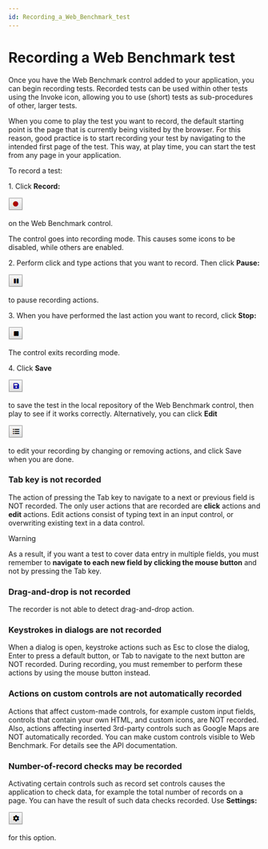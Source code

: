 ```yaml
---
id: Recording_a_Web_Benchmark_test
---
```


# Recording a Web Benchmark test

Once you have the Web Benchmark control added to your application, you can begin recording tests. Recorded tests can be used within other tests using the Invoke icon, allowing you to use (short) tests as sub-procedures of other, larger tests.

When you come to play the test you want to record, the default starting point is the page that is currently being visited by the browser. For this reason, good practice is to start recording your test by navigating to the intended first page of the test. This way, at play time, you can start the test from any page in your application.

To record a test:

1. Click **Record:**

![](./assets/d954b7e0-c266-450d-ab17-3ae78ef63654.png)

on the Web Benchmark control.

The control goes into recording mode. This causes some icons to be disabled, while others are enabled.

2. Perform click and type actions that you want to record. Then click **Pause:**

![](./assets/c32b5846-5aae-40dd-a48d-8f82172e14dd.png)

to pause recording actions.

3. When you have performed the last action you want to record, click **Stop:**

![](./assets/a3407017-022c-4b88-bf15-3cc1bc677bf0.png)

The control exits recording mode.

4. Click **Save**

![](./assets/6800595e-de06-477c-8652-28128408f2c7.png)

to save the test in the local repository of the Web Benchmark control, then play to see if it works correctly. Alternatively, you can click **Edit**

![](./assets/8f23385a-ab8c-4c2e-b5a0-89578e012491.png)

to edit your recording by changing or removing actions, and click Save when you are done.

### Tab key is not recorded

The action of pressing the Tab key to navigate to a next or previous field is NOT recorded. The only user actions that are recorded are **click** actions and **edit** actions. Edit actions consist of typing text in an input control, or overwriting existing text in a data control.

> [!WARNING]
> As a result, if you want a test to cover data entry in multiple fields, you must remember to **navigate to each new field by clicking the mouse button** and not by pressing the Tab key.

### Drag-and-drop is not recorded

The recorder is not able to detect drag-and-drop action.

### Keystrokes in dialogs are not recorded

When a dialog is open, keystroke actions such as Esc to close the dialog, Enter to press a default button, or Tab to navigate to the next button are NOT recorded. During recording, you must remember to perform these actions by using the mouse button instead.

### Actions on custom controls are not automatically recorded

Actions that affect custom-made controls, for example custom input fields, controls that contain your own HTML, and custom icons, are NOT recorded. Also, actions affecting inserted 3rd-party controls such as Google Maps are NOT automatically recorded. You can make custom controls visible to Web Benchmark. For details see the API documentation.

### Number-of-record checks may be recorded

Activating certain controls such as record set controls causes the application to check data, for example the total number of records on a page. You can have the result of such data checks recorded. Use **Settings:**

![](./assets/3e6350a9-f1a8-48a2-9f39-1f70d973bb7f.png)

for this option.